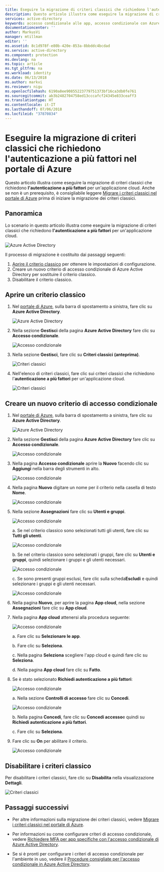 ```yaml
---
title: Eseguire la migrazione di criteri classici che richiedono l'autenticazione a più fattori nel portale di Azure | Microsoft Docs
description: Questo articolo illustra come eseguire la migrazione di criteri classici che richiedono l'autenticazione a più fattori nel portale di Azure.
services: active-directory
keywords: accesso condizionale alle app, accesso condizionale con Azure AD, accesso sicuro alle risorse aziendali, criteri di accesso condizionale
documentationcenter: ''
author: MarkusVi
manager: mtillman
editor: ''
ms.assetid: 8c1d978f-e80b-420e-853a-8bbddc4bcdad
ms.service: active-directory
ms.component: protection
ms.devlang: na
ms.topic: article
ms.tgt_pltfrm: na
ms.workload: identity
ms.date: 06/13/2018
ms.author: markvi
ms.reviewer: nigu
ms.openlocfilehash: 6190a8ee90855223779751373bf16ca3db0fe761
ms.sourcegitcommit: ab3b2482704758ed13cccafcf24345e833ceaff3
ms.translationtype: HT
ms.contentlocale: it-IT
ms.lasthandoff: 07/06/2018
ms.locfileid: "37870834"
---
```

# <a name="migrate-a-classic-policy-that-requires-multi-factor-authentication-in-the-azure-portal"></a>Eseguire la migrazione di criteri classici che richiedono l'autenticazione a più fattori nel portale di Azure 

Questo articolo illustra come eseguire la migrazione di criteri classici che richiedono  **l'autenticazione a più fattori** per un'applicazione cloud. Anche se non è un prerequisito, è consigliabile leggere [Migrare i criteri classici nel portale di Azure](active-directory-conditional-access-migration.md) prima di iniziare la migrazione dei criteri classici.


 
## <a name="overview"></a>Panoramica 

Lo scenario in questo articolo illustra come eseguire la migrazione di criteri classici che richiedono  **l'autenticazione a più fattori** per un'applicazione cloud. 

![Azure Active Directory](./media/active-directory-conditional-access-migration/33.png)


Il processo di migrazione è costituito dai passaggi seguenti:

1. [Aprire il criterio classico](#open-a-classic-policy) per ottenere le impostazioni di configurazione.
2. Creare un nuovo criterio di accesso condizionale di Azure Active Directory per sostituire il criterio classico. 
3. Disabilitare il criterio classico.



## <a name="open-a-classic-policy"></a>Aprire un criterio classico

1. Nel [portale di Azure](https://portal.azure.com), sulla barra di spostamento a sinistra, fare clic su **Azure Active Directory**.

    ![Azure Active Directory](./media/active-directory-conditional-access-migration-mfa/01.png)

2. Nella sezione **Gestisci** della pagina **Azure Active Directory** fare clic su **Accesso condizionale**.

    ![Accesso condizionale](./media/active-directory-conditional-access-migration-mfa/02.png)

3. Nella sezione **Gestisci**, fare clic su **Criteri classici (anteprima)**.

    ![Criteri classici](./media/active-directory-conditional-access-migration-mfa/12.png)

4. Nell'elenco di criteri classici, fare clic sui criteri classici che richiedono l'**autenticazione a più fattori** per un'applicazione cloud.

    ![Criteri classici](./media/active-directory-conditional-access-migration-mfa/13.png)


## <a name="create-a-new-conditional-access-policy"></a>Creare un nuovo criterio di accesso condizionale


1. Nel [portale di Azure](https://portal.azure.com), sulla barra di spostamento a sinistra, fare clic su **Azure Active Directory**.

    ![Azure Active Directory](./media/active-directory-conditional-access-migration/01.png)

2. Nella sezione **Gestisci** della pagina **Azure Active Directory** fare clic su **Accesso condizionale**.

    ![Accesso condizionale](./media/active-directory-conditional-access-migration/02.png)



3. Nella pagina **Accesso condizionale** aprire la **Nuovo** facendo clic su **Aggiungi** nella barra degli strumenti in alto.

    ![Accesso condizionale](./media/active-directory-conditional-access-migration/03.png)

4. Nella pagina **Nuovo** digitare un nome per il criterio nella casella di testo **Nome**.

    ![Accesso condizionale](./media/active-directory-conditional-access-migration/29.png)

5. Nella sezione **Assegnazioni** fare clic su **Utenti e gruppi**.

    ![Accesso condizionale](./media/active-directory-conditional-access-migration/05.png)

    a. Se nel criterio classico sono selezionati tutti gli utenti, fare clic su **Tutti gli utenti**. 

    ![Accesso condizionale](./media/active-directory-conditional-access-migration/35.png)

    b. Se nel criterio classico sono selezionati i gruppi, fare clic su **Utenti e gruppi**, quindi selezionare i gruppi e gli utenti necessari.

    ![Accesso condizionale](./media/active-directory-conditional-access-migration/36.png)

    c. Se sono presenti gruppi esclusi, fare clic sulla scheda**Escludi** e quindi selezionare i gruppi e gli utenti necessari. 

    ![Accesso condizionale](./media/active-directory-conditional-access-migration/37.png)

6. Nella pagina **Nuovo**, per aprire la pagina **App cloud**, nella sezione **Assegnazioni** fare clic su **App cloud**.

8. Nella pagina **App cloud** attenersi alla procedura seguente:

    ![Accesso condizionale](./media/active-directory-conditional-access-migration/08.png)

    a. Fare clic su **Selezionare le app**.

    b. Fare clic su **Seleziona**.

    c. Nella pagina **Seleziona** scegliere l'app cloud e quindi fare clic su **Seleziona**.

    d. Nella pagina **App cloud** fare clic su **Fatto**.



9. Se è stato selezionato **Richiedi autenticazione a più fattori**:

    ![Accesso condizionale](./media/active-directory-conditional-access-migration/26.png)

    a. Nella sezione **Controlli di accesso** fare clic su **Concedi**.

    ![Accesso condizionale](./media/active-directory-conditional-access-migration/27.png)

    b. Nella pagina **Concedi**, fare clic su **Concedi accesso**e quindi su **Richiedi autenticazione a più fattori**.

    c. Fare clic su **Seleziona**.


10. Fare clic su **On** per abilitare il criterio.

    ![Accesso condizionale](./media/active-directory-conditional-access-migration/30.png)



## <a name="disable-the-classic-policy"></a>Disabilitare i criteri classico

Per disabilitare i criteri classici, fare clic su **Disabilita** nella visualizzazione **Dettagli**.

![Criteri classici](./media/active-directory-conditional-access-migration-mfa/14.png)



## <a name="next-steps"></a>Passaggi successivi

- Per altre informazioni sulla migrazione dei criteri classici, vedere [Migrare i criteri classici nel portale di Azure](active-directory-conditional-access-migration.md).


- Per informazioni su come configurare criteri di accesso condizionale, vedere [Richiedere MFA per app specifiche con l'accesso condizionale di Azure Active Directory](active-directory-conditional-access-app-based-mfa.md).

- Se si è pronti per configurare i criteri di accesso condizionale per l'ambiente in uso, vedere il [Procedure consigliate per l'accesso condizionale in Azure Active Directory](active-directory-conditional-access-best-practices.md). 
